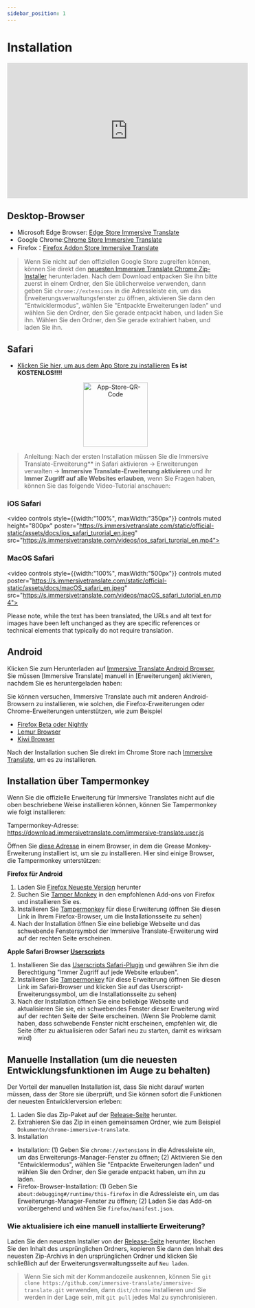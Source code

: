 ```yaml
---
sidebar_position: 1
---
```


# Installation

<iframe width="560" height="315" src="https://www.youtube.com/embed/SHznc5kQCM4?si=RyZYUcjW560Bc57-" title="YouTube-Video-Player" frameborder="0" allow="Beschleunigungsmesser; Autoplay; Zwischenablage-schreiben; verschlüsselte-Medien; Gyroskop; Bild-in-Bild; Web-Teilen" allowfullscreen></iframe>

## Desktop-Browser

- Microsoft Edge Browser: [Edge Store Immersive Translate](https://microsoftedge.microsoft.com/addons/detail/amkbmndfnliijdhojkpoglbnaaahippg)
- Google Chrome:[Chrome Store Immersive Translate](https://chrome.google.com/webstore/detail/immersive-translate/bpoadfkcbjbfhfodiogcnhhhpibjhbnh)
- Firefox：[Firefox Addon Store Immersive Translate](https://addons.mozilla.org/firefox/addon/immersive-translate/)

> Wenn Sie nicht auf den offiziellen Google Store zugreifen können, können Sie direkt den [neuesten Immersive Translate Chrome Zip-Installer](https://download.immersivetranslate.com/latest/chrome-immersive-translate.zip) herunterladen. Nach dem Download entpacken Sie ihn bitte zuerst in einem Ordner, den Sie üblicherweise verwenden, dann geben Sie `chrome://extensions` in die Adressleiste ein, um das Erweiterungsverwaltungsfenster zu öffnen, aktivieren Sie dann den "Entwicklermodus", wählen Sie "Entpackte Erweiterungen laden" und wählen Sie den Ordner, den Sie gerade entpackt haben, und laden Sie ihn. Wählen Sie den Ordner, den Sie gerade extrahiert haben, und laden Sie ihn.

## Safari

- [Klicken Sie hier, um aus dem App Store zu installieren](https://apps.apple.com/app/immersive-translate/id6447957425) **Es ist KOSTENLOS!!!!**

<div align="center">
<img src="https://s.immersivetranslate.com/static/official-static/assets/immersive-app-store.png" width="150" alt="App-Store-QR-Code"/>
</div>

> Anleitung: Nach der ersten Installation müssen Sie die Immersive Translate-Erweiterung\*\* in Safari aktivieren -> Erweiterungen verwalten -> **Immersive Translate-Erweiterung aktivieren** und ihr **Immer Zugriff auf alle Websites erlauben**, wenn Sie Fragen haben, können Sie das folgende Video-Tutorial anschauen:

### iOS Safari

<video
controls style={{width:"100%", maxWidth:"350px"}}
controls
muted
height="800px"
poster="https://s.immersivetranslate.com/static/official-static/assets/docs/ios_safari_turorial_en.jpeg" src="https://s.immersivetranslate.com/videos/ios_safari_turorial_en.mp4"></video>

### MacOS Safari

<video
controls style={{width:"100%", maxWidth:"500px"}}
controls
muted
poster="https://s.immersivetranslate.com/static/official-static/assets/docs/macOS_safari_en.jpeg" src="https://s.immersivetranslate.com/videos/macOS_safari_tutorial_en.mp4"></video>

Please note, while the text has been translated, the URLs and alt text for images have been left unchanged as they are specific references or technical elements that typically do not require translation.

## Android

Klicken Sie zum Herunterladen auf [Immersive Translate Android Browser](/android/), Sie müssen [Immersive Translate] manuell in [Erweiterungen] aktivieren, nachdem Sie es heruntergeladen haben:

Sie können versuchen, Immersive Translate auch mit anderen Android-Browsern zu installieren, wie solchen, die Firefox-Erweiterungen oder Chrome-Erweiterungen unterstützen, wie zum Beispiel

- [Firefox Beta oder Nightly](https://www.mozilla.org/firefox/channel/android/)
- [Lemur Browser](https://lemurbrowser.com/app/)
- [Kiwi Browser](https://kiwibrowser.com/)

Nach der Installation suchen Sie direkt im Chrome Store nach [Immersive Translate](https://chrome.google.com/webstore/detail/immersive-translate/bpoadfkcbjbfhfodiogcnhhhpibjhbnh), um es zu installieren.

## Installation über Tampermonkey

Wenn Sie die offizielle Erweiterung für Immersive Translates nicht auf die oben beschriebene Weise installieren können, können Sie Tampermonkey wie folgt installieren:

Tampermonkey-Adresse: https://download.immersivetranslate.com/immersive-translate.user.js

Öffnen Sie [diese Adresse](https://download.immersivetranslate.com/immersive-translate.user.js) in einem Browser, in dem die Grease Monkey-Erweiterung installiert ist, um sie zu installieren. Hier sind einige Browser, die Tampermonkey unterstützen:

**Firefox für Android**

1. Laden Sie [Firefox Neueste Version](https://www.mozilla.org/firefox/browsers/mobile/android/) herunter
2. Suchen Sie [Tamper Monkey](https://www.tampermonkey.net/) in den empfohlenen Add-ons von Firefox und installieren Sie es.
3. Installieren Sie [Tampermonkey](https://download.immersivetranslate.com/immersive-translate.user.js) für diese Erweiterung (öffnen Sie diesen Link in Ihrem Firefox-Browser, um die Installationsseite zu sehen)
4. Nach der Installation öffnen Sie eine beliebige Webseite und das schwebende Fenstersymbol der Immersive Translate-Erweiterung wird auf der rechten Seite erscheinen.

**Apple Safari Browser [Userscripts](https://itunes.apple.com/us/app/userscripts/id1463298887)**

1. Installieren Sie das [Userscripts Safari-Plugin](https://itunes.apple.com/us/app/userscripts/id1463298887) und gewähren Sie ihm die Berechtigung "Immer Zugriff auf jede Website erlauben".
2. Installieren Sie [Tampermonkey](https://download.immersivetranslate.com/immersive-translate.user.js) für diese Erweiterung (öffnen Sie diesen Link im Safari-Browser und klicken Sie auf das Userscript-Erweiterungssymbol, um die Installationsseite zu sehen)
3. Nach der Installation öffnen Sie eine beliebige Webseite und aktualisieren Sie sie, ein schwebendes Fenster dieser Erweiterung wird auf der rechten Seite der Seite erscheinen. (Wenn Sie Probleme damit haben, dass schwebende Fenster nicht erscheinen, empfehlen wir, die Seite öfter zu aktualisieren oder Safari neu zu starten, damit es wirksam wird)

<!-- Wenn Sie Fragen zur Installation haben, können Sie sich auf das [YouTube-Video-Tutorial](https://www.youtube.com/watch?v=IWOFFWDfZGY) beziehen

<iframe width="560" height="315" src="https://www.youtube.com/embed/IWOFFWDfZGY" title="YouTube-Videoplayer" frameBorder="0" allow="accelerometer; autoplay; clipboard-write; encrypted-media; gyroscope; picture-in-picture; web-share" allowFullScreen></iframe> -->

## Manuelle Installation (um die neuesten Entwicklungsfunktionen im Auge zu behalten)

Der Vorteil der manuellen Installation ist, dass Sie nicht darauf warten müssen, dass der Store sie überprüft, und Sie können sofort die Funktionen der neuesten Entwicklerversion erleben:

1. Laden Sie das Zip-Paket auf der [Release-Seite](https://github.com/immersive-translate/immersive-translate/releases/) herunter.
2. Extrahieren Sie das Zip in einen gemeinsamen Ordner, wie zum Beispiel `Dokumente/chrome-immersive-translate`.
3. Installation

- Installation: (1) Geben Sie `chrome://extensions` in die Adressleiste ein, um das Erweiterungs-Manager-Fenster zu öffnen; (2) Aktivieren Sie den "Entwicklermodus", wählen Sie "Entpackte Erweiterungen laden" und wählen Sie den Ordner, den Sie gerade entpackt haben, um ihn zu laden.
- Firefox-Browser-Installation: (1) Geben Sie `about:debugging#/runtime/this-firefox` in die Adressleiste ein, um das Erweiterungs-Manager-Fenster zu öffnen; (2) Laden Sie das Add-on vorübergehend und wählen Sie `firefox/manifest.json`.

### Wie aktualisiere ich eine manuell installierte Erweiterung?

Laden Sie den neuesten Installer von der [Release-Seite](https://github.com/immersive-translate/immersive-translate/releases/) herunter, löschen Sie den Inhalt des ursprünglichen Ordners, kopieren Sie dann den Inhalt des neuesten Zip-Archivs in den ursprünglichen Ordner und klicken Sie schließlich auf der Erweiterungsverwaltungsseite auf `Neu laden`.

> Wenn Sie sich mit der Kommandozeile auskennen, können Sie `git clone https://github.com/immersive-translate/immersive-translate.git` verwenden, dann `dist/chrome` installieren und Sie werden in der Lage sein, mit `git pull` jedes Mal zu synchronisieren.
